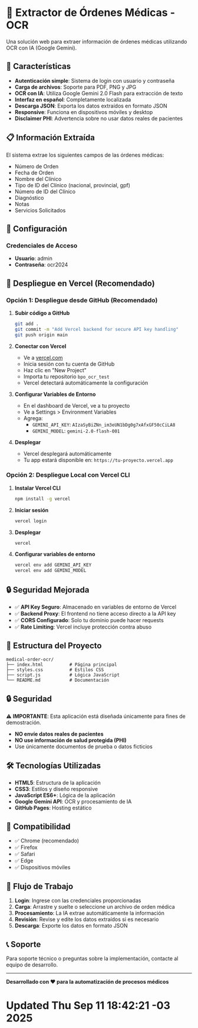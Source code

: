 # 🏥 Extractor de Órdenes Médicas - OCR

Una solución web para extraer información de órdenes médicas utilizando OCR con IA (Google Gemini).

## 🚀 Características

- **Autenticación simple**: Sistema de login con usuario y contraseña
- **Carga de archivos**: Soporte para PDF, PNG y JPG
- **OCR con IA**: Utiliza Google Gemini 2.0 Flash para extracción de texto
- **Interfaz en español**: Completamente localizada
- **Descarga JSON**: Exporta los datos extraídos en formato JSON
- **Responsive**: Funciona en dispositivos móviles y desktop
- **Disclaimer PHI**: Advertencia sobre no usar datos reales de pacientes

## 📋 Información Extraída

El sistema extrae los siguientes campos de las órdenes médicas:

- Número de Orden
- Fecha de Orden
- Nombre del Clínico
- Tipo de ID del Clínico (nacional, provincial, gpf)
- Número de ID del Clínico
- Diagnóstico
- Notas
- Servicios Solicitados

## 🔧 Configuración

### Credenciales de Acceso
- **Usuario**: admin
- **Contraseña**: ocr2024



## 🚀 Despliegue en Vercel (Recomendado)

### Opción 1: Despliegue desde GitHub (Recomendado)

1. **Subir código a GitHub**
   ```bash
   git add .
   git commit -m "Add Vercel backend for secure API key handling"
   git push origin main
   ```

2. **Conectar con Vercel**
   - Ve a [vercel.com](https://vercel.com)
   - Inicia sesión con tu cuenta de GitHub
   - Haz clic en "New Project"
   - Importa tu repositorio `bpo_ocr_test`
   - Vercel detectará automáticamente la configuración

3. **Configurar Variables de Entorno**
   - En el dashboard de Vercel, ve a tu proyecto
   - Ve a Settings > Environment Variables
   - Agrega:
     - `GEMINI_API_KEY`: `AIzaSyBiZNn_im3eUN1bDg0g7xAfxGF50cCiLA8`
     - `GEMINI_MODEL`: `gemini-2.0-flash-001`

4. **Desplegar**
   - Vercel desplegará automáticamente
   - Tu app estará disponible en: `https://tu-proyecto.vercel.app`

### Opción 2: Despliegue Local con Vercel CLI

1. **Instalar Vercel CLI**
   ```bash
   npm install -g vercel
   ```

2. **Iniciar sesión**
   ```bash
   vercel login
   ```

3. **Desplegar**
   ```bash
   vercel
   ```

4. **Configurar variables de entorno**
   ```bash
   vercel env add GEMINI_API_KEY
   vercel env add GEMINI_MODEL
   ```

## 🔒 Seguridad Mejorada

- ✅ **API Key Seguro**: Almacenado en variables de entorno de Vercel
- ✅ **Backend Proxy**: El frontend no tiene acceso directo a la API key
- ✅ **CORS Configurado**: Solo tu dominio puede hacer requests
- ✅ **Rate Limiting**: Vercel incluye protección contra abuso

## 📁 Estructura del Proyecto

```
medical-order-ocr/
├── index.html          # Página principal
├── styles.css          # Estilos CSS
├── script.js           # Lógica JavaScript
└── README.md           # Documentación
```

## 🔒 Seguridad

⚠️ **IMPORTANTE**: Esta aplicación está diseñada únicamente para fines de demostración. 

- **NO envíe datos reales de pacientes**
- **NO use información de salud protegida (PHI)**
- Use únicamente documentos de prueba o datos ficticios

## 🛠️ Tecnologías Utilizadas

- **HTML5**: Estructura de la aplicación
- **CSS3**: Estilos y diseño responsive
- **JavaScript ES6+**: Lógica de la aplicación
- **Google Gemini API**: OCR y procesamiento de IA
- **GitHub Pages**: Hosting estático

## 📱 Compatibilidad

- ✅ Chrome (recomendado)
- ✅ Firefox
- ✅ Safari
- ✅ Edge
- ✅ Dispositivos móviles

## 🔄 Flujo de Trabajo

1. **Login**: Ingrese con las credenciales proporcionadas
2. **Carga**: Arrastre y suelte o seleccione un archivo de orden médica
3. **Procesamiento**: La IA extrae automáticamente la información
4. **Revisión**: Revise y edite los datos extraídos si es necesario
5. **Descarga**: Exporte los datos en formato JSON

## 📞 Soporte

Para soporte técnico o preguntas sobre la implementación, contacte al equipo de desarrollo.

---

**Desarrollado con ❤️ para la automatización de procesos médicos**
# Updated Thu Sep 11 18:42:21 -03 2025
